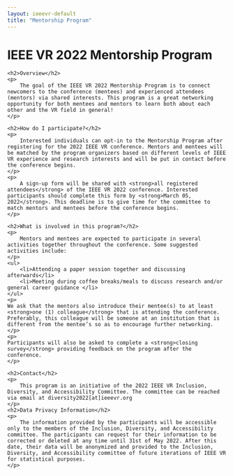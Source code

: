 ```yaml
---
layout: ieeevr-default
title: "Mentorship Program"
---
```


<!-- NAO ESTA NO MENUBAR -->
<div>
    <h1 id="mentorship-program">IEEE VR 2022 Mentorship Program</h1>
    
    <h2>Overview</h2>
    <p>
        The goal of the IEEE VR 2022 Mentorship Program is to connect newcomers to the conference (mentees) and experienced attendees (mentors) via shared interests. This program is a great networking opportunity for both mentees and mentors to learn both about each other and the VR field in general!
    </p>
    
    <h2>How do I participate?</h2>
    <p>
        Interested individuals can opt-in to the Mentorship Program after registering for the 2022 IEEE VR conference. Mentors and mentees will be matched by the program organizers based on different levels of IEEE VR experience and research interests and will be put in contact before the conference begins.
    </p>
    <p> 
        A sign-up form will be shared with <strong>all registered attendees</strong> of the IEEE VR 2022 conference. Interested participants should complete this form by <strong>March 05, 2022</strong>. This deadline is to give time for the committee to match mentors and mentees before the conference begins.
    </p>

    <h2>What is involved in this program?</h2>
    <p>
        Mentors and mentees are expected to participate in several activities together throughout the conference. Some suggested activities include:
    </p>
    <ul>
        <li>Attending a paper session together and discussing afterwards</li>
        <li>Meeting during coffee breaks/meals to discuss research and/or general career guidance </li>
    </ul>
    <p>
    We ask that the mentors also introduce their mentee(s) to at least <strong>one (1) colleague</strong> that is attending the conference. Preferably, this colleague will be someone at an institution that is different from the mentee’s so as to encourage further networking.
    </p>
    <p>
    Participants will also be asked to complete a <strong>closing survey</strong> providing feedback on the program after the conference.
    </p>
    
    <h2>Contact</h2>
    <p>
        This program is an initiative of the 2022 IEEE VR Inclusion, Diversity, and Accessibility Committee. The committee can be reached via email at diversity2022[at]ieeevr.org
    </p>
    <h2>Data Privacy Information</h2>
    <p>
        The information provided by the participants will be accessible only to the members of the Inclusion, Diversity, and Accessibility committee. The participants can request for their information to be corrected or deleted at any time until 31st of May 2022. After this date, their data will be anonymized and provided to the Inclusion, Diversity, and Accessibility committee of future iterations of IEEE VR for statistical purposes.
    </p>

</div>